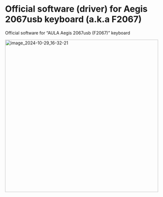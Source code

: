 # Official software (driver) for Aegis 2067usb keyboard (a.k.a F2067)
Official software for “AULA Aegis 2067usb (F2067)” keyboard

<img src="https://github.com/user-attachments/assets/0ae6fb3f-e87b-49ed-9389-7d163f4e8763" alt="image_2024-10-29_16-32-21" width="500"/>
